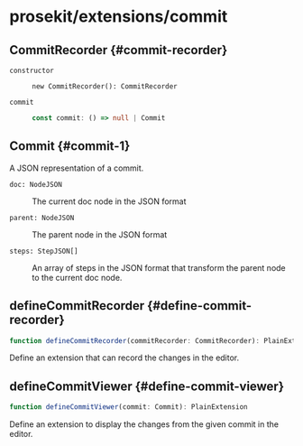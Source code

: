 # prosekit/extensions/commit

## CommitRecorder {#commit-recorder}

<dl>

<dt>

`constructor`

</dt>

<dd>

```
new CommitRecorder(): CommitRecorder
```

</dd>

<dt>

`commit`

</dt>

<dd>

```ts
const commit: () => null | Commit
```

</dd>

</dl>

## Commit {#commit-1}

A JSON representation of a commit.

<dl>

<dt>

`doc: NodeJSON`

</dt>

<dd>

The current doc node in the JSON format

</dd>

<dt>

`parent: NodeJSON`

</dt>

<dd>

The parent node in the JSON format

</dd>

<dt>

`steps: StepJSON[]`

</dt>

<dd>

An array of steps in the JSON format that transform the parent node to the
current doc node.

</dd>

</dl>

## defineCommitRecorder {#define-commit-recorder}

```ts
function defineCommitRecorder(commitRecorder: CommitRecorder): PlainExtension
```

Define an extension that can record the changes in the editor.

## defineCommitViewer {#define-commit-viewer}

```ts
function defineCommitViewer(commit: Commit): PlainExtension
```

Define an extension to display the changes from the given commit in the editor.
